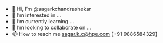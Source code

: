 - 👋 Hi, I’m @sagarkchandrashekar
- 👀 I’m interested in ...
- 🌱 I’m currently learning ...
- 💞️ I’m looking to collaborate on ...
- 📫 How to reach me sagar.k.c@hpe.com [+91 9886584329]

<!---
sagarkchandrashekar/sagarkchandrashekar is a ✨ special ✨ repository because its `README.md` (this file) appears on your GitHub profile.
You can click the Preview link to take a look at your changes.
--->

